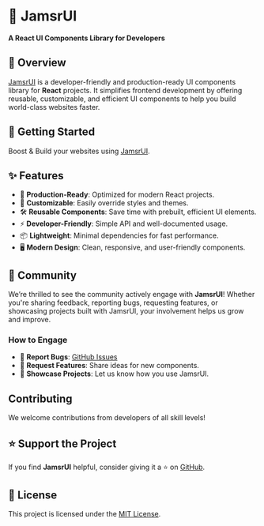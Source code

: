 # 🚀 **JamsrUI**

**A React UI Components Library for Developers**


## 📖 **Overview**

[JamsrUI](https://jamsr-ui.jamsrworld.com) is a developer-friendly and production-ready UI components library for **React** projects. It simplifies frontend development by offering reusable, customizable, and efficient UI components to help you build world-class websites faster.

## 🚀 Getting Started 

Boost & Build your websites using [JamsrUI](https://jamsr-ui.jamsrworld.com).

## ✨ Features

- 🚀 **Production-Ready**: Optimized for modern React projects.
- 🎨 **Customizable**: Easily override styles and themes.
- 🛠️ **Reusable Components**: Save time with prebuilt, efficient UI elements.
- ⚡ **Developer-Friendly**: Simple API and well-documented usage.
- 📦 **Lightweight**: Minimal dependencies for fast performance.
- 🖥️ **Modern Design**: Clean, responsive, and user-friendly components.

## 🌱 Community

We’re thrilled to see the community actively engage with **JamsrUI**! Whether you're sharing feedback, reporting bugs, requesting features, or showcasing projects built with JamsrUI, your involvement helps us grow and improve.

### How to Engage

- 💬 **Report Bugs**: [GitHub Issues](https://github.com/jamsrworld/jamsr-ui/issues)
- 🚀 **Request Features**: Share ideas for new components.
- 🤝 **Showcase Projects**: Let us know how you use JamsrUI.

## Contributing

We welcome contributions from developers of all skill levels!

## ⭐ Support the Project

If you find **JamsrUI** helpful, consider giving it a ⭐ on [GitHub](https://github.com/jamsrworld/jamsr-ui).

## 📄 License

This project is licensed under the [MIT License](https://choosealicense.com/licenses/mit/).  
